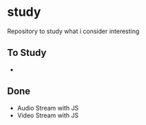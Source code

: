# study
Repository to study what i consider interesting

To Study
---
* 

Done
---
* Audio Stream with JS
* Video Stream with JS
